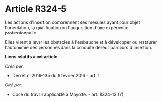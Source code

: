 # Article R324-5

Les actions d'insertion comprennent des mesures ayant pour objet l'orientation, la qualification ou l'acquisition d'une
expérience professionnelle. 

Elles visent à lever les obstacles à l'embauche et à développer ou restaurer l'autonomie des personnes dans la conduite de
leur parcours d'insertion.

**Liens relatifs à cet article**

_Créé par_:

  - Décret n°2016-135 du 9 février 2016 - art. 1

_Cité par_:

  - Code du travail applicable à Mayotte. - art. R324-13 (V)
